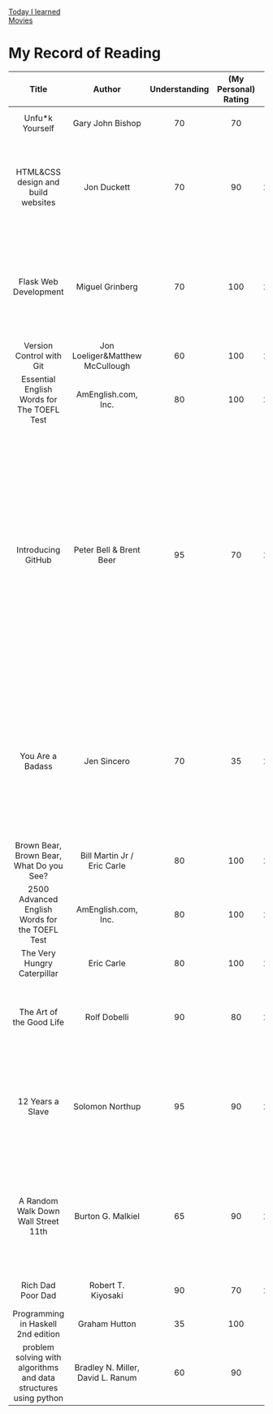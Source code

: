 <link rel="stylesheet" type="text/css" href="style.css">

[Today I learned](til.html)<br>
[Movies](movies.html)<br>

# My Record of Reading

| Title | Author | Understanding | (My Personal) Rating | Date | Genre | Comment |
|:---:|:---:|:---:|:---:|:---:|:---:|:---:|
| Unfu\*k Yourself | Gary John Bishop | 70 | 70 | WIP | Self-Help, Spirituality | includes some interesting thoughts |
| HTML&CSS design and build websites | Jon Duckett | 70 | 90 | 20210316 | Web | This book covers fundamental knowledge to practical tips. I believe it is good for a newbie web developer. |
| Flask Web Development | Miguel Grinberg | 70 | 100 | 20210222 | Web | Mr. Miguel Grinberg has a repository with concrete codes about this book on GitHub so that I can check if I go right. It's cool. |
| Version Control with Git| Jon Loeliger&Matthew McCullough | 60 | 100 | 20210209 | Technology for SWE | Really helpful |
| Essential English Words for The TOEFL Test | AmEnglish.com, Inc. | 80 | 100 | 20210103 | English | Beneficial for catching up with native English speakers |
| Introducing GitHub | Peter Bell & Brent Beer | 95 | 70 | 20201224 | Technology for SWE | This book is perfect for a non-programmer who wants to know how software engineers in his/her company collaborate. However, there is nothing special for ordinary SWEs. If you are an entry-level programmer and entirely new to Git concepts, it is good to skim this book. |
| You Are a Badass| Jen Sincero | 70 | 35 | 20201219 | Spirituality | Nothing is objective. I'm not a religious person, so this book doesn't look helpful to me. I know some types of people need and love this type of book. This book is just not for me. |
| Brown Bear, Brown Bear, What Do you See? | Bill Martin Jr / Eric Carle | 80 | 100 | 20201212 | Picture Book | Wonderful pictures |
| 2500 Advanced English Words for the TOEFL Test | AmEnglish.com, Inc. | 80 | 100 | 20201207 | English | Beneficial for catching up with native English speakers |
| The Very Hungry Caterpillar | Eric Carle | 80 | 100 | 20201116 | Picture Book | Awesome pictures |
| The Art of the Good Life | Rolf Dobelli | 90 | 80 | 20201114 | Self-Help | Almost all topics in this book are not fresh for mature people, I guess. |
| 12 Years a Slave | Solomon Northup | 95 | 90 | 20200716 | History | Very helpful for understanding actual slavery. This book is made into a movie, but the film really exaggerates the facts. |
| A Random Walk Down Wall Street 11th | Burton G. Malkiel | 65 | 90 | 20200518 | Finance | Bible of investment. You need to read this book before starting an investment, even though its contents are somewhat redundant. |
| Rich Dad Poor Dad | Robert T. Kiyosaki | 90 | 70 | 20200401 | Finance & Spirituality | Interesting, but consists of nothing |
| Programming in Haskell 2nd edition | Graham Hutton | 35 | 100 | WIP | Computer Science | |
| problem solving with algorithms and data structures using python | Bradley N. Miller, David L. Ranum | 60 | 90 | WIP | Computer Science | |
